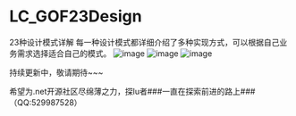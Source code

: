 # LC_GOF23Design
23种设计模式详解
每一种设计模式都详细介绍了多种实现方式，可以根据自己业务需求选择适合自己的模式。
![image](https://user-images.githubusercontent.com/26539681/112273967-e643b480-8cb8-11eb-9e6c-45e3643d9120.png)
![image](https://user-images.githubusercontent.com/26539681/112274008-f491d080-8cb8-11eb-91a8-6eebd104ca96.png)
![image](https://user-images.githubusercontent.com/26539681/112274051-ffe4fc00-8cb8-11eb-86cf-174847d99931.png)

持续更新中，敬请期待~~~

希望为.net开源社区尽绵薄之力，探lu者###一直在探索前进的路上###（QQ:529987528）
